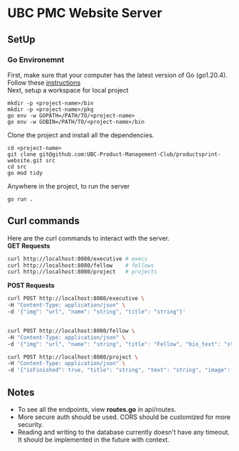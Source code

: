 # UBC PMC Website Server
## SetUp
### Go Environemnt
First, make sure that your computer has the latest version of Go (go1.20.4). Follow these [instructions](https://go.dev/doc/install)\
Next, setup a workspace for local project
```
mkdir -p <project-name>/bin
mkdir -p <project-name>/pkg
go env -w GOPATH=/PATH/TO/<project-name>
go env -w GOBIN=/PATH/TO/<project-name>/bin
```
Clone the project and install all the dependencies.
```
cd <project-name>
git clone git@github.com:UBC-Product-Management-Club/productsprint-website.git src
cd src
go mod tidy
```
Anywhere in the project, to run the server
```
go run .
```
## Curl commands
Here are the curl commands to interact with the server.\
**GET Requests**
```bash
curl http://localhost:8080/executive # execs
curl http://localhost:8080/fellow    # fellows
curl http://localhost:8080/project   # projects
```
**POST Requests**
```bash
curl POST http://localhost:8080/executive \
-H "Content-Type: application/json" \
-d '{"img": "url", "name": "string", "title": "string"}'


curl POST http://localhost:8080/fellow \
-H "Content-Type: application/json" \
-d '{"img": "url", "name": "string", "title": "Fellow", "bio_text": "string", "linkedin": "url", "projects": [{"Parent":{"Parent":null,"Path":"projects/pmc-website-bfa1a/databases/(default)/documents/project","ID":"project"},"Path":"projects/pmc-website-bfa1a/databases/(default)/documents/project/aEUFciFC3md5GdkEBAD9","ID":"aEUFciFC3md5GdkEBAD9"}]}]}'

curl POST http://localhost:8080/project \
-H "Content-Type: application/json" \
-d '{"isFinished": true, "title": "string", "text": "string", "image": "url", "link": "url", "detailId": "id"}'
```
## Notes
- To see all the endpoints, view **routes.go** in api/routes.
- More secure auth should be used. CORS should be customized for more security.
- Reading and writing to the database currently doesn't have any timeout. It should be implemented in the future with context.
